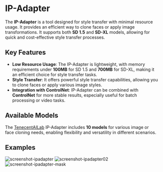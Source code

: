 # IP-Adapter

The **IP-Adapter** is a tool designed for style transfer with minimal resource usage. It provides an efficient way to clone faces or apply image transformations. It supports both **SD 1.5** and **SD-XL** models, allowing for quick and cost-effective style transfer processes.

## Key Features

- **Low Resource Usage**: The IP-Adapter is lightweight, with memory requirements under **100MB** for SD 1.5 and **700MB** for SD-XL, making it an efficient choice for style transfer tasks.
- **Style Transfer**: It offers powerful style transfer capabilities, allowing you to clone faces or apply various image styles.
- **Integration with ControlNet**: IP-Adapter can be combined with **ControlNet** for more stable results, especially useful for batch processing or video tasks.

## Available Models

The [TenecentAILab](https://github.com/tencent-ailab/IP-Adapter) IP-Adapter includes **10 models** for various image or face cloning needs, enabling flexibility and versatility in different scenarios.

## Examples

![screenshot-ipadapter](https://github.com/user-attachments/assets/92830894-845c-49ec-92d9-18c8a577d04f)
![screenshot-ipadapter02](https://github.com/user-attachments/assets/b9350417-b69d-47c7-824b-19b6c64480bd)
![screenshot-ipadapter-mask](https://github.com/user-attachments/assets/cec5996d-cad7-45a0-ad92-ff974aa1a21e)
